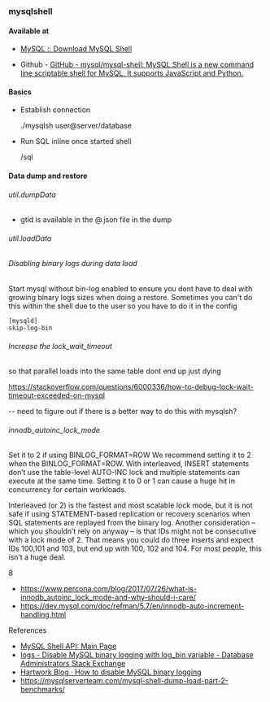 ### mysqlshell

#### Available at

- [MySQL :: Download MySQL Shell](https://dev.mysql.com/downloads/shell/)

- Github - [GitHub - mysql/mysql-shell: MySQL Shell is a new command line scriptable shell for MySQL. It supports JavaScript and Python.](https://github.com/mysql/mysql-shell)



#### Basics

- Establish connection
  
  ./mysqlsh user@server/database

- Run SQL inline once started shell
  
  /sql <TYPE YOUR SQL here>

#### Data dump and restore

###### util.dumpData

- gtid is available in the @.json file in the dump

###### util.loadData



###### Disabling binary logs during data load

Start mysql without bin-log enabled to ensure you dont have to deal with growing binary logs sizes when doing a restore. Sometimes you can't do this within the shell due to the user so you have to do it in the config

```
[mysqld]
skip-log-bin
```

###### Increase the lock_wait_timeout
 
so that parallel loads into the same table dont end up just dying

https://stackoverflow.com/questions/6000336/how-to-debug-lock-wait-timeout-exceeded-on-mysql

-- need to figure out if there is a better way to do this with mysqlsh?

###### innodb_autoinc_lock_mode
Set it to 2 if using BINLOG_FORMAT=ROW
We recommend setting it to 2 when the BINLOG_FORMAT=ROW. With interleaved, INSERT statements don’t use the table-level AUTO-INC lock and multiple statements can execute at the same time. Setting it to 0 or 1 can cause a huge hit in concurrency for certain workloads.

Interleaved (or 2) is the fastest and most scalable lock mode, but it is not safe if using STATEMENT-based replication or recovery scenarios when SQL statements are replayed from the binary log. Another consideration – which you shouldn’t rely on anyway – is that IDs might not be consecutive with a lock mode of 2. That means you could do three inserts and expect IDs 100,101 and 103, but end up with 100, 102 and 104. For most people, this isn’t a huge deal.

8

- https://www.percona.com/blog/2017/07/26/what-is-innodb_autoinc_lock_mode-and-why-should-i-care/
- https://dev.mysql.com/doc/refman/5.7/en/innodb-auto-increment-handling.html

References

- [MySQL Shell API: Main Page](https://dev.mysql.com/doc/dev/mysqlsh-api-javascript/8.0/)
- [logs - Disable MySQL binary logging with log_bin variable - Database Administrators Stack Exchange](https://dba.stackexchange.com/questions/72770/disable-mysql-binary-logging-with-log-bin-variable)
- [Hartwork Blog · How to disable MySQL binary logging](https://blog.hartwork.org/posts/how-to-disable-mysql-binary-logging/)
- https://mysqlserverteam.com/mysql-shell-dump-load-part-2-benchmarks/